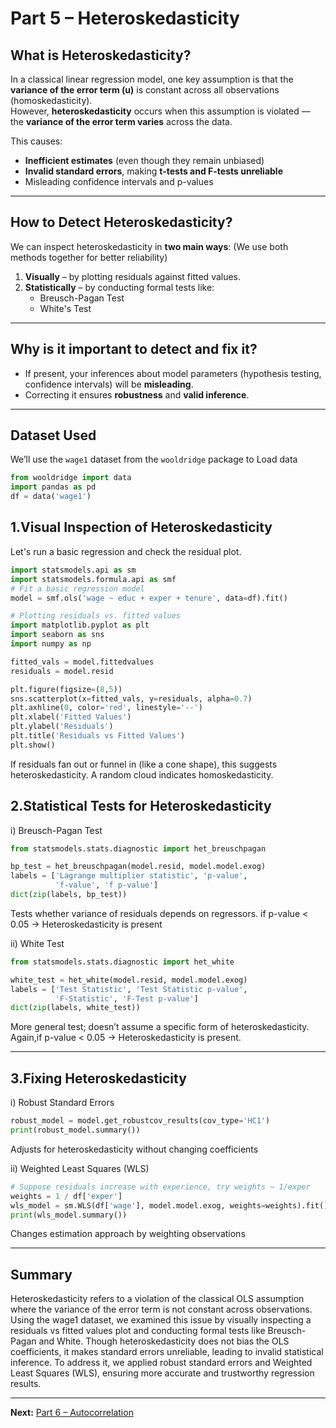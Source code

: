 # Part 5 – Heteroskedasticity

##  What is Heteroskedasticity?

In a classical linear regression model, one key assumption is that the **variance of the error term (u)** is constant across all observations (homoskedasticity).  
However, **heteroskedasticity** occurs when this assumption is violated — the **variance of the error term varies** across the data.

This causes:

- **Inefficient estimates** (even though they remain unbiased)
- **Invalid standard errors**, making **t-tests and F-tests unreliable**
- Misleading confidence intervals and p-values

---
##  How to Detect Heteroskedasticity?

We can inspect heteroskedasticity in **two main ways**:
(We use both methods together for better reliability)

1. **Visually** – by plotting residuals against fitted values.
2. **Statistically** – by conducting formal tests like:
   - Breusch-Pagan Test
   - White's Test

---

## Why is it important to detect and fix it?

- If present, your inferences about model parameters (hypothesis testing, confidence intervals) will be **misleading**.
- Correcting it ensures **robustness** and **valid inference**.

---

## Dataset Used

We’ll use the `wage1` dataset from the `wooldridge` package to Load data

```python
from wooldridge import data
import pandas as pd
df = data('wage1')
```
## 1.Visual Inspection of Heteroskedasticity

Let's run a basic regression and check the residual plot.
```python
import statsmodels.api as sm
import statsmodels.formula.api as smf
# Fit a basic regression model
model = smf.ols('wage ~ educ + exper + tenure', data=df).fit()

# Plotting residuals vs. fitted values
import matplotlib.pyplot as plt
import seaborn as sns
import numpy as np

fitted_vals = model.fittedvalues
residuals = model.resid

plt.figure(figsize=(8,5))
sns.scatterplot(x=fitted_vals, y=residuals, alpha=0.7)
plt.axhline(0, color='red', linestyle='--')
plt.xlabel('Fitted Values')
plt.ylabel('Residuals')
plt.title('Residuals vs Fitted Values')
plt.show()
```
If residuals fan out or funnel in (like a cone shape), this suggests heteroskedasticity.
A random cloud indicates homoskedasticity.

## 2.Statistical Tests for Heteroskedasticity

i) Breusch-Pagan Test
```python
from statsmodels.stats.diagnostic import het_breuschpagan

bp_test = het_breuschpagan(model.resid, model.model.exog)
labels = ['Lagrange multiplier statistic', 'p-value', 
          'f-value', 'f p-value']
dict(zip(labels, bp_test))
```
Tests whether variance of residuals depends on regressors.
if p-value < 0.05 → Heteroskedasticity is present

ii) White Test
```python
from statsmodels.stats.diagnostic import het_white

white_test = het_white(model.resid, model.model.exog)
labels = ['Test Statistic', 'Test Statistic p-value', 
          'F-Statistic', 'F-Test p-value']
dict(zip(labels, white_test))
```
More general test; doesn’t assume a specific form of heteroskedasticity.
Again,if p-value < 0.05 → Heteroskedasticity is present.

---
## 3.Fixing Heteroskedasticity

i) Robust Standard Errors
```python
robust_model = model.get_robustcov_results(cov_type='HC1')
print(robust_model.summary())
```
Adjusts for heteroskedasticity without changing coefficients

ii) Weighted Least Squares (WLS)
```python
# Suppose residuals increase with experience, try weights ~ 1/exper
weights = 1 / df['exper']
wls_model = sm.WLS(df['wage'], model.model.exog, weights=weights).fit()
print(wls_model.summary())
```
Changes estimation approach by weighting observations

---
## Summary

Heteroskedasticity refers to a violation of the classical OLS assumption where the variance of the error term is not constant across observations. Using the wage1 dataset, we examined this issue by visually inspecting a residuals vs fitted values plot and conducting formal tests like Breusch-Pagan and White. Though heteroskedasticity does not bias the OLS coefficients, it makes standard errors unreliable, leading to invalid statistical inference. To address it, we applied robust standard errors and Weighted Least Squares (WLS), ensuring more accurate and trustworthy regression results.

---

**Next:** [Part 6 – Autocorrelation](../6_autocorrelation/README.md)
